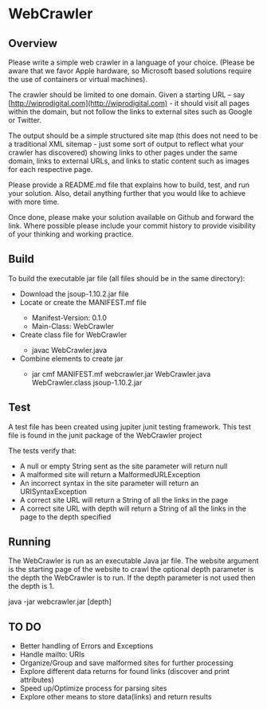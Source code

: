 <h1><b>WebCrawler</b></h1>

<h2>Overview</h2>

Please write a simple web crawler in a language of your choice.  (Please be aware that we favor Apple hardware, so Microsoft based solutions require the use of containers or virtual machines).

The crawler should be limited to one domain. Given a starting URL – say [http://wiprodigital.com](http://wiprodigital.com) - it should visit all pages within the domain, but not follow the links to external sites such as Google or Twitter.

The output should be a simple structured site map (this does not need to be a traditional XML sitemap - just some sort of output to reflect what your crawler has discovered) showing links to other pages under the same domain, links to external URLs, and links to static content such as images for each respective page.

Please provide a README.md file that explains how to build, test, and run your solution. Also, detail anything further that you would like to achieve with more time.

Once done, please make your solution available on Github and forward the link. Where possible please include your commit history to provide visibility of your thinking and working practice.

<h2>Build</h2>

To build the executable jar file (all files should be in the same directory):
<ul>
	<li>Download the jsoup-1.10.2.jar file</li>
	<li>Locate or create the MANIFEST.mf file</li>
	<ul>
		<li>Manifest-Version: 0.1.0</li>
		<li>Main-Class: WebCrawler</li>
	</ul>
	<li>Create class file for WebCrawler </li>
	<ul>
		<li>javac WebCrawler.java</li>
	</ul>
	<li>Combine elements to create jar</li>
	<ul>
		<li>jar cmf MANIFEST.mf webcrawler.jar WebCrawler.java WebCrawler.class jsoup-1.10.2.jar</li>
	</ul>
</ul>

<h2>Test</h2>

A test file has been created using jupiter junit testing framework. This test file is found in the junit package of the WebCrawler project

The tests verify that:
<ul>
	<li>A null or empty String sent as the site parameter will return null</li>
	<li>A malformed site will return a MalformedURLException</li>
	<li>An incorrect syntax in the site parameter will return an URISyntaxException</li>
	<li>A correct site URL will return a String of all the links in the page</li>
	<li>A correct site URL with depth will return a String of all the links in the page to the depth specified</li>
</ul>

<h2>Running</h2>

The WebCrawler is run as an executable Java jar file. The website argument is the starting page of the website to crawl the optional depth parameter is the depth the WebCrawler is to run. If the depth parameter is not used then the depth is 1.

java -jar webcrawler.jar <website> [depth]

<h2>TO DO</h2>

<ul>
<li>Better handling of Errors and Exceptions</li>
<li>Handle mailto: URIs</li>
<li>Organize/Group and save malformed sites for further processing</li>
<li>Explore different data returns for found links (discover and print attributes)</li>
<li>Speed up/Optimize process for parsing sites</li>
<li>Explore other means to store data(links) and return results</li>
</ul>

